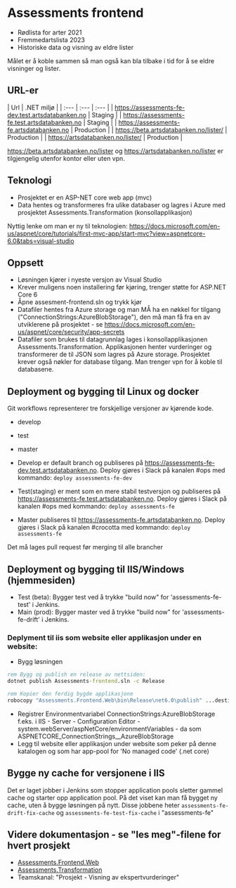 # Assessments frontend

- Rødlista for arter 2021
- Fremmedartslista 2023
- Historiske data og visning av eldre lister

 Målet er å koble sammen så man også kan bla tilbake i tid for å se eldre visninger og lister.

## URL-er

| Url | .NET miljø | 
| :--- | :--- | :--- |
| https://assessments-fe-dev.test.artsdatabanken.no | Staging | 
| https://assessments-fe.test.artsdatabanken.no | Staging | 
| https://assessments-fe.artsdatabanken.no | Production | 
| https://beta.artsdatabanken.no/lister/ | Production |
| https://artsdatabanken.no/lister/ | Production |

https://beta.artsdatabanken.no/lister og  https://artsdatabanken.no/lister er tilgjengelig utenfor kontor eller uten vpn.

## Teknologi

- Prosjektet er en ASP-NET core web app (mvc)
- Data hentes og transformeres fra ulike databaser og lagres i Azure med prosjektet Assessments.Transformation (konsollapplikasjon)

Nyttig lenke om man er ny til teknologien: https://docs.microsoft.com/en-us/aspnet/core/tutorials/first-mvc-app/start-mvc?view=aspnetcore-6.0&tabs=visual-studio

## Oppsett

- Løsningen kjører i nyeste versjon av Visual Studio 
- Krever muligens noen installering før kjøring, trenger støtte for ASP.NET Core 6 
- Åpne assesment-frontend.sln og trykk kjør
- Datafiler hentes fra Azure storage og man MÅ ha en nøkkel for tilgang ("ConnectionStrings:AzureBlobStorage"), den må man få fra en av utviklerene på prosjektet - se https://docs.microsoft.com/en-us/aspnet/core/security/app-secrets
- Datafiler som brukes til datagrunnlag lages i konsollapplikasjonen Assessments.Transformation. Applikasjonen henter vurderinger og transformerer de til JSON som lagres på Azure storage. Prosjektet krever også nøkler for database tilgang. Man trenger vpn for å koble til databasene.

## Deployment og bygging til Linux og docker

Git workflows representerer tre forskjellige versjoner av kjørende kode.
- develop
- test
- master

- Develop er default branch og publiseres på https://assessments-fe-dev.test.artsdatabanken.no. Deploy gjøres i Slack på kanalen #ops med kommando: `deploy assessments-fe-dev`
- Test(staging) er ment som en mere stabil testversjon og publiseres på https://assessments-fe.test.artsdatabanken.no. Deploy gjøres i Slack på kanalen #ops med kommando: `deploy assessments-fe`
- Master publiseres til https://assessments-fe.artsdatabanken.no. Deploy gjøres i Slack på kanalen #crocotta med kommando: `deploy assessments-fe`

Det må lages pull request før merging til alle brancher

## Deployment og bygging til IIS/Windows (hjemmesiden)

- Test (beta): Bygger test ved å trykke "build now" for 'assessments-fe-test' i Jenkins.
- Main (prod): Bygger master ved å trykke "build now" for 'assessments-fe-drift' i Jenkins. 

### Deplyment til iis som website eller applikasjon under en website:

- Bygg løsningen
```cmd
rem Bygg og publish en release av nettsiden:
dotnet publish Assessments-frontend.sln -c Release

rem Kopier den ferdig bygde applikasjone 
robocopy "Assessments.Frontend.Web\bin\Release\net6.0\publish" ...destinasjon...
```
- Registrer Environmentvariabel ConnectionStrings:AzureBlobStorage f.eks. i IIS - Server - Configuration Editor - system.webServer/aspNetCore/environmentVariables - da som ASPNETCORE_ConnectionStrings__AzureBlobStorage
- Legg til website eller applikasjon under website som peker på denne katalogen og som har app-pool for 'No managed code' (.net core)

## Bygge ny cache for versjonene i IIS

Det er laget jobber i Jenkins som stopper application pools sletter gammel cache og starter opp application pool. På det viset kan man få bygget ny cache, uten å bygge løsningen på nytt. Disse jobbene heter `assessments-fe-drift-fix-cache` og `assessments-fe-test-fix-cache` i "assessments-fe"

## Videre dokumentasjon - se "les meg"-filene for hvert prosjekt

- [Assessments.Frontend.Web](https://github.com/Artsdatabanken/assessments-frontend/blob/develop/Assessments.Frontend.Web/README.md)
- [Assessments.Transformation](https://github.com/Artsdatabanken/assessments-frontend/blob/develop/Assessments.Transformation/README.md)
- Teamskanal: "Prosjekt - Visning av ekspertvurderinger"
